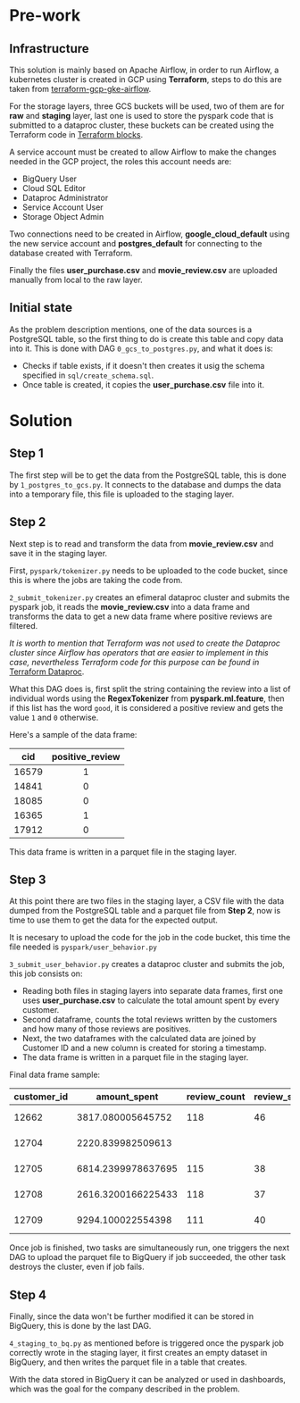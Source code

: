 # Pre-work

## Infrastructure
This solution is mainly based on Apache Airflow, in order to run Airflow, a kubernetes cluster is created in GCP using **Terraform**, steps to do this are taken from [terraform-gcp-gke-airflow](https://github.com/wizelineacademy/data-bootcamp-terraforms/tree/master/gcp).

For the storage layers, three GCS buckets will be used, two of them are for **raw** and **staging** layer, last one is used to store the pyspark code that is submitted to a dataproc cluster, these buckets can be created using the Terraform code in [Terraform blocks](https://github.com/Jorgedelpasado/terraform_blocks/tree/master/terraform_buckets).

A service account must be created to allow Airflow to make the changes needed in the GCP project, the roles this account needs are:

* BigQuery User
* Cloud SQL Editor
* Dataproc Administrator
* Service Account User
* Storage Object Admin

Two connections need to be created in Airflow, **google_cloud_default** using the new service account and **postgres_default** for connecting to the database created with Terraform.

Finally the files **user_purchase.csv** and **movie_review.csv** are uploaded manually from local to the raw layer.

## Initial state
As the problem description mentions, one of the data sources is a PostgreSQL table, so the first thing to do is create this table and copy data into it. This is done with DAG `0_gcs_to_postgres.py`, and what it does is:

* Checks if table exists, if it doesn't then creates it usig the schema specified in `sql/create_schema.sql`.
* Once table is created, it copies the **user_purchase.csv** file into it.

# Solution

## Step 1
The first step will be to get the data from the PostgreSQL table, this is done by `1_postgres_to_gcs.py`. It connects to the database and dumps the data into a temporary file, this file is uploaded to the staging layer.

## Step 2
Next step is to read and transform the data from **movie_review.csv** and save it in the staging layer.

First, `pyspark/tokenizer.py` needs to be uploaded to the code bucket, since this is where the jobs are taking the code from.

`2_submit_tokenizer.py` creates an efimeral dataproc cluster and submits the pyspark job, it reads the **movie_review.csv** into a data frame and transforms the data to get a new data frame where positive reviews are filtered.

*It is worth to mention that Terraform was not used to create the Dataproc cluster since Airflow has operators that are easier to implement in this case, nevertheless Terraform code for this purpose can be found in* [Terraform Dataproc](https://github.com/Jorgedelpasado/terraform_blocks/tree/master/terraform_dataproc).

What this DAG does is, first split the string containing the review into a list of individual words using the **RegexTokenizer** from **pyspark.ml.feature**, then if this list has the word `good`, it is considered a positive review and gets the value `1` and `0` otherwise.

Here's a sample of the data frame:

|  cid  | positive_review |
|:-----:|:---------------:|
| 16579 |        1        |
| 14841 |        0        |
| 18085 |        0        |
| 16365 |        1        |
| 17912 |        0        |

This data frame is written in a parquet file in the staging layer.

## Step 3

At this point there are two files in the staging layer, a CSV file with the data dumped from the PostgreSQL table and a parquet file from **Step 2**, now is time to use them to get the data for the expected output.

It is necesary to upload the code for the job in the code bucket, this time the file needed is `pyspark/user_behavior.py`

`3_submit_user_behavior.py` creates a dataproc cluster and submits the job, this job consists on:

* Reading both files in staging layers into separate data frames, first one uses **user_purchase.csv** to calculate the total amount spent by every customer.
* Second dataframe, counts the total reviews written by the customers and how many of those reviews are positives.
* Next, the two dataframes with the calculated data are joined by Customer ID and a new column is created for storing a timestamp.
* The data frame is written in a parquet file in the staging layer.

Final data frame sample:

| customer_id | amount_spent       | review_count | review_score | insert_date              |
|-------------|--------------------|--------------|--------------|--------------------------|
| 12662       | 3817.080005645752  | 118          | 46           | 2021-12-08T04:55:07.365Z |
| 12704       | 2220.839982509613  |              |              | 2021-12-08T04:55:07.365Z |
| 12705       | 6814.2399978637695 | 115          | 38           | 2021-12-08T04:55:07.365Z |
| 12708       | 2616.3200166225433 | 118          | 37           | 2021-12-08T04:55:07.365Z |
| 12709       | 9294.100022554398  | 111          | 40           | 2021-12-08T04:55:07.365Z |

Once job is finished, two tasks are simultaneously run, one triggers the next DAG to upload the parquet file to BigQuery if job succeeded, the other task destroys the cluster, even if job fails.

## Step 4

Finally, since the data won't be further modified it can be stored in BigQuery, this is done by the last DAG.

`4_staging_to_bq.py` as mentioned before is triggered once the pyspark job correctly wrote in the staging layer, it first creates an empty dataset in BigQuery, and then writes the parquet file in a table that creates.

With the data stored in BigQuery it can be analyzed or used in dashboards, which was the goal for the company described in the problem.